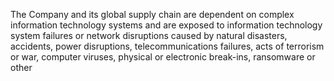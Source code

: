 The  Company  and  its  global  supply  chain  are  dependent  on  complex  information  technology  systems  and  are  exposed  to
information  technology  system  failures  or  network  disruptions  caused  by  natural  disasters,  accidents,  power  disruptions,
telecommunications  failures,  acts  of  terrorism  or  war,  computer  viruses,  physical  or  electronic  break-ins,  ransomware  or  other